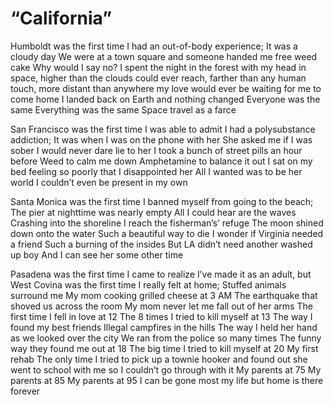 # “California”

Humboldt was the first time I had an out-of-body experience;
It was a cloudy day
We were at a town square and someone handed me free weed cake
Why would I say no?
I spent the night in the forest with my head in space, higher than the clouds could ever reach, farther than any human touch, more distant than anywhere my love would ever be waiting for me to come home
I landed back on Earth and nothing changed
Everyone was the same
Everything was the same
Space travel as a farce

San Francisco was the first time I was able to admit I had a polysubstance addiction;
It was when I was on the phone with her
She asked me if I was sober
I would never dare lie to her
I took a bunch of street pills an hour before
Weed to calm me down
Amphetamine to balance it out
I sat on my bed feeling so poorly that I disappointed her
All I wanted was to be her world
I couldn’t even be present in my own

Santa Monica was the first time I banned myself from going to the beach;
The pier at nighttime was nearly empty
All I could hear are the waves
Crashing into the shoreline
I reach the fisherman’s’ refuge
The moon shined down onto the water
Such a beautiful way to die
I wonder if Virginia needed a friend
Such a burning of the insides
But LA didn’t need another washed up boy
And I can see her some other time

Pasadena was the first time I came to realize I’ve made it as an adult,
but West Covina was the first time I really felt at home;
Stuffed animals surround me
My mom cooking grilled cheese at 3 AM
The earthquake that shoved us across the room
My mom never let me fall out of her arms
The first time I fell in love at 12
The 8 times I tried to kill myself at 13
The way I found my best friends
Illegal campfires in the hills
The way I held her hand as we looked over the city
We ran from the police so many times
The funny way they found me out at 18
The big time I tried to kill myself at 20
My first rehab
The only time I tried to pick up a townie hooker and found out she went to school with me so I couldn’t go through with it
My parents at 75
My parents at 85
My parents at 95
I can be gone most my life
but home is there forever
